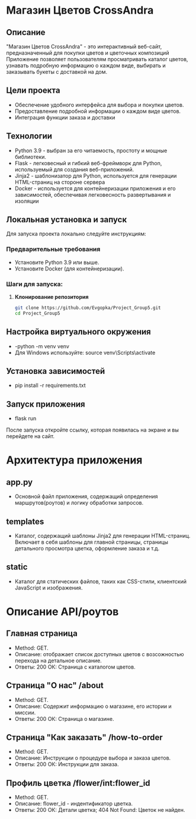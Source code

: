 # Магазин Цветов CrossAndra

## Описание

"Магазин Цветов CrossAndra" - это интерактивный веб-сайт, предназначенный для покупки цветов и цветочных композиций
Приложение позволяет пользователям просматривать каталог цветов, узнавать подробную информацию о каждом виде, выбирать
и заказывать букеты с доставкой на дом.

## Цели проекта

- Обеспечение удобного интерфейса для выбора и покупки цветов.
- Предоставление подробной информации о каждом виде цветов.
- Интеграция функции заказа и доставки

## Технологии

- Python 3.9 - выбран за его читаемость, простоту и мощные библиотеки.
- Flask - легковесный и гибкий веб-фреймворк для Python, используемый для создания веб-приложений.
- Jinja2 - шаблонизатор для Python, используется для генерации HTML-страниц на стороне сервера
- Docker - используется для контейнеризации приложения и его зависимостей, обеспечивая легковесность развертывания и изоляции

## Локальная установка и запуск

Для запуска проекта локально следуйте инструкциям:

### Предварительные требования

- Установите Python 3.9 или выше.
- Установите Docker (для контейнеризации).

### Шаги для запуска:

1. **Клонирование репозитория**

   ```bash
   git clone https://github.com/Evgopka/Project_Group5.git
   cd Project_Group5

## Настройка виртуального окружения

- -python -m venv venv
- Для Windows используйте: source venv\Scripts\activate

## Установка зависимостей

- pip install -r requirements.txt

## Запуск приложения

- flask run

После запуска откройте ссылку, которая появилась на экране и вы перейдете на сайт.

  # Архитектура приложения

## app.py

- Основной файл приложения, содержащий определения маршрутов(роутов) и логику обработки запросов.

## templates

- Каталог, содержащий шаблоны Jinja2 для генерации HTML-страниц. Включает в себя шаблоны для главной страницы,
страницы детального просмотра цветка, оформление заказа и т.д.

## static

- Каталог для статических файлов, таких  как CSS-стили, клиентский JavaScript и изображения.

 # Описание API/роутов

## Главная страница

- Method: GET.
- Описание: отображает список доступных цветов с возсожностью перехода на детальное описание.
- Ответы: 200 ОК: Страница с каталогом цветов.

## Страница "О нас" /about

- Method: GET.
- Описание: Содержит информацию о магазине, его истории и миссии.
- Ответы: 200 ОК: Страница о магазине.

## Страница "Как заказать" /how-to-order

- Method: GET.
- Описание: Инструкции о процедуре выбора и заказа цветов.
- Ответы: 200 ОК: Инструкции для заказа.

## Профиль цветка /flower/int:flower_id
 
- Method: GET.
- Описание: flower_id - индентификатор цветка.
- Ответы: 200 ОК: Детали цветка; 404 Not Found: Цветок не найден.

